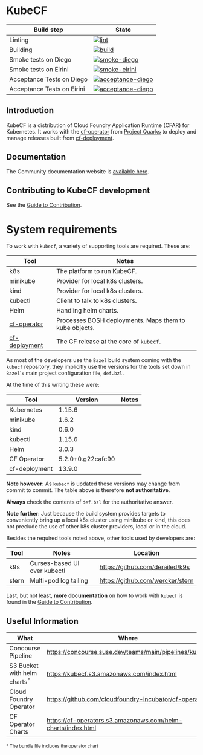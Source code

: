 # KubeCF

| Build step | State |
| ---     | ---   |
| Linting | [![lint](https://concourse.suse.dev/api/v1/teams/main/pipelines/kubecf/jobs/lint-master/badge)](https://concourse.suse.dev/teams/main/pipelines/kubecf/jobs/lint-master/) |
| Building | [![build](https://concourse.suse.dev/api/v1/teams/main/pipelines/kubecf/jobs/build-master/badge)](https://concourse.suse.dev/teams/main/pipelines/kubecf/jobs/build-master/) |
| Smoke tests on Diego | [![smoke-diego](https://concourse.suse.dev/api/v1/teams/main/pipelines/kubecf/jobs/smoke-tests-diego-master/badge)](https://concourse.suse.dev/teams/main/pipelines/kubecf/jobs/smoke-tests-diego-master/) |
| Smoke tests on Eirini | [![smoke-eirini](https://concourse.suse.dev/api/v1/teams/main/pipelines/kubecf/jobs/smoke-tests-eirini-master/badge)](https://concourse.suse.dev/teams/main/pipelines/kubecf/jobs/smoke-tests-eirini-master/) |
| Acceptance Tests on Diego | [![acceptance-diego](https://concourse.suse.dev/api/v1/teams/main/pipelines/kubecf/jobs/cf-acceptance-tests-diego-master/badge)](https://concourse.suse.dev/teams/main/pipelines/kubecf/jobs/cf-acceptance-tests-diego-master/) |
| Acceptance Tests on Eirini | [![acceptance-diego](https://concourse.suse.dev/api/v1/teams/main/pipelines/kubecf/jobs/cf-acceptance-tests-eirini-master/badge)](https://concourse.suse.dev/teams/main/pipelines/kubecf/jobs/cf-acceptance-tests-eirini-master/) |

## Introduction

KubeCF is a distribution of Cloud Foundry Application Runtime (CFAR) for Kubernetes. 
It works with the [cf-operator] from [Project Quarks] to deploy and manage releases built from [cf-deployment].

[cf-operator]:   https://github.com/cloudfoundry-incubator/cf-operator/
[Project Quarks]:           https://www.cloudfoundry.org/project-quarks/
[cf-deployment]: https://github.com/cloudfoundry/cf-deployment/
[Docs]:                     https://kubecf.suse.dev/

## Documentation

The Community documentation website is [available here](https://kubecf.suse.dev/).

## Contributing to KubeCF development

See the [Guide to Contribution](doc/Contribute.md).

# System requirements

To work with `kubecf`, a variety of supporting tools are required.
These are:

| Tool          | Notes                                                  |
|---            |---                                                     |
|k8s            | The platform to run KubeCF.                            |
|minikube       | Provider for local k8s clusters.                       |
|kind           | Provider for local k8s clusters.                       |
|kubectl        | Client to talk to k8s clusters.                        |
|Helm           | Handling helm charts.                                  |
|[cf-operator]  | Processes BOSH deployments. Maps them to kube objects. |
|[cf-deployment]| The CF release at the core of `kubecf`.                |

As most of the developers use the `Bazel` build system coming with the
`kubecf` repository, they implicitly use the versions for the tools
set down in `Bazel`'s main project configuration file, `def.bzl`.

At the time of this writing these were:

| Tool         | Version           | Notes                              |
|---           |---                |---                                 |
|Kubernetes    | 1.15.6            |                                    |
|minikube      | 1.6.2             |                                    |
|kind          | 0.6.0             |                                    |
|kubectl       | 1.15.6            |                                    |
|Helm          | 3.0.3             |                                    |
|CF Operator   | 5.2.0+0.g22cafc90 |                                    |
|cf-deployment | 13.9.0           |                                    |

__Note however__: As `kubecf` is updated these versions may change
from commit to commit.  The table above is therefore
__not authoritative__.

__Always__ check the contents of `def.bzl` for the authoritative
answer.

__Note further__: Just because the build system provides targets to
conveniently bring up a local k8s cluster using minikube or kind, this
does not preclude the use of other k8s cluster providers, local or in
the cloud.

Besides the required tools noted above, other tools used by developers
are:

| Tool  | Notes                         | Location                         |
|---    |---                            |---                               |
|k9s    | Curses-based UI over kubectl  | https://github.com/derailed/k9s  |
|stern  | Multi-pod log tailing         | https://github.com/wercker/stern |

Last, but not least, __more documentation__ on how to work with
`kubecf` is found in the [Guide to Contribution](doc/Contribute.md).

## Useful Information

| What                                   | Where                                                        |
| -------------------------------------- | ------------------------------------------------------------ |
| Concourse Pipeline                     | https://concourse.suse.dev/teams/main/pipelines/kubecf       |
| S3 Bucket with helm charts<sup>*</sup> | https://kubecf.s3.amazonaws.com/index.html                   |
| Cloud Foundry Operator                 | https://github.com/cloudfoundry-incubator/cf-operator/       |
| CF Operator Charts                     | https://cf-operators.s3.amazonaws.com/helm-charts/index.html |

<sub>* The bundle file includes the operator chart</sub>
